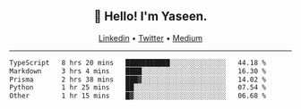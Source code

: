 <h2 align="center">👋 Hello! I'm Yaseen.</h2>
<p align="center">
  <a href="https://www.linkedin.com/in/yaseenkc/">Linkedin</a> •
  <a href="https://twitter.com/yaseeenkc">Twitter</a> •
  <a href="https://medium.com/@yaseen-kc">Medium</a>
</p>


<!--- 🔭 I’m currently working at []() as an  -->
<!--- - 💬 Ask me about **Javascript, React and Git** -->
<!--- - 📫 How to reach me: [@kc.yaseen](https://instagram.com/kc.yaseen) on Instagram -->
<!--- - ⚡ Fun fact: Big Fan of the :zap: emoji -->

-------

<!--START_SECTION:waka-->

```txt
TypeScript   8 hrs 20 mins   ███████████░░░░░░░░░░░░░░   44.18 %
Markdown     3 hrs 4 mins    ████░░░░░░░░░░░░░░░░░░░░░   16.30 %
Prisma       2 hrs 38 mins   ███▓░░░░░░░░░░░░░░░░░░░░░   14.02 %
Python       1 hr 25 mins    ██░░░░░░░░░░░░░░░░░░░░░░░   07.54 %
Other        1 hr 15 mins    █▓░░░░░░░░░░░░░░░░░░░░░░░   06.68 %
```

<!--END_SECTION:waka-->
